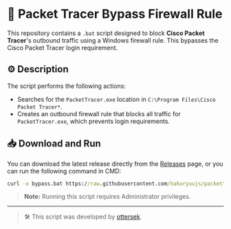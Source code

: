 # 🚀 Packet Tracer Bypass Firewall Rule

This repository contains a `.bat` script designed to block **Cisco Packet Tracer**'s outbound traffic using a Windows firewall rule. This bypasses the Cisco Packet Tracer login requirement.

## ⚙️ Description

The script performs the following actions:

- Searches for the `PacketTracer.exe` location in `C:\Program Files\Cisco Packet Tracer*`.
- Creates an outbound firewall rule that blocks all traffic for `PacketTracer.exe`, which prevents login requirements.

## 📥 Download and Run

You can download the latest release directly from the [Releases](https://github.com/hakuryuujs/packettracerbypass/releases) page, or you can run the following command in CMD:

```cmd
curl -o bypass.bat https://raw.githubusercontent.com/hakuryuujs/packettracerbypass/refs/heads/main/bypass.bat && bypass.bat
```

> **Note:** Running this script requires Administrator privileges.

---

> 🛠 This script was developed by [ottersek](https://github.com/ottersek).
